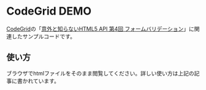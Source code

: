 # CodeGrid DEMO

[CodeGrid](https://app.codegrid.net/)の「[意外と知らないHTML5 API 第4回 フォームバリデーション](https://app.codegrid.net/entry/form-validation)」に関連したサンプルコードです。

## 使い方

ブラウザでhtmlファイルをそのまま閲覧してください。詳しい使い方は上記の記事に書かれています。

